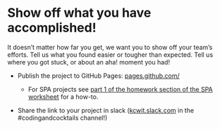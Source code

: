 # Show off what you have accomplished!

It doesn’t matter how far you get, we want you to show off your team’s efforts. Tell us what you found easier or tougher than expected. Tell us where you got stuck, or about an aha! moment you had!

*   Publish the project to GitHub Pages: [pages.github.com/](https://pages.github.com/)

    * For SPA projects see [part 1 of the homework section of the SPA worksheet](https://bit.ly/CnCSPAGHP) for a how-to.
    

*   Share the link to your project in slack ([kcwit.slack.com](https://kcwit.slack.com) in the #codingandcocktails channel!)